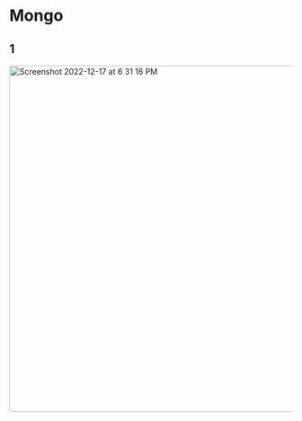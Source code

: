 # Mongo
## 1
<img width="616" alt="Screenshot 2022-12-17 at 6 31 16 PM" src="https://user-images.githubusercontent.com/49956754/208243110-5067635b-41f3-4420-a244-f7d44a9d8406.png">
